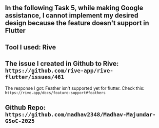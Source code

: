 ## In the following Task 5, while making Google assistance, I cannot implement my desired design because the feature doesn't support in Flutter

## Tool I used: Rive

## The issue I created in Github to Rive: `https://github.com/rive-app/rive-flutter/issues/461`
The response I got: Feather isn't supported yet for flutter. Check this: `https://rive.app/docs/feature-support#feathers`

## Github Repo: `https://github.com/madhav2348/Madhav-Majumdar-GSoC-2025`

